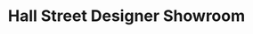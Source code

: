 ---
title: "Hall Street Designer Showroom"
url: /portland/hall-street-designer-showroom/
shop: Raumausstattung
---